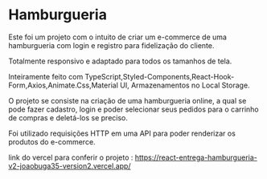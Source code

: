 # Hamburgueria  

Este foi um projeto com o intuito de criar um e-commerce de uma hamburgueria com login e registro para fidelização do cliente.

Totalmente responsivo e adaptado para todos os tamanhos de tela.

Inteiramente feito com TypeScript,Styled-Components,React-Hook-Form,Axios,Animate.Css,Material UI, Armazenamentos no Local Storage. 

O projeto se consiste na criação de uma hamburgueria online, a qual se pode fazer cadastro, login e poder selecionar seus pedidos para o carrinho de compras e deletá-los se preciso. 

Foi utilizado requisições HTTP em uma API para poder renderizar os produtos do e-commerce. 

link do vercel para conferir o projeto : https://react-entrega-hamburgueria-v2-joaobuga35-version2.vercel.app/
